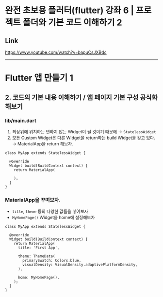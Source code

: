# 완전 초보용 플러터(flutter) 강좌 6 | 프로젝트 폴더와 기본 코드 이해하기 2


## Link
https://www.youtube.com/watch?v=bapuCsJXBdc


---


# Flutter 앱 만들기 1


## 2. 코드의 기본 내용 이해하기 / 앱 페이지 기본 구성 공식화 해보기

### lib/main.dart
  1. 최상위에 위치하는 변하지 않는 Widget이 될 것이기 때문에 → `StatelessWidget`
  1. 모든 Custom Widget은 다른 Widget을 return하는 build Widget을 갖고 있다. → MaterialApp을 return 해보자.

```
class MyApp extends StatelessWidget {

  @override
  Widget build(BuildContext context) {
    return MaterialApp(
    
    );
  }
}
```


### MaterialApp을 꾸며보자.
- `title`, `theme` 등의 다양한 값들을 넣어보자
- `MyHomePage()` Widget을 home에 설정해보자

```
class MyApp extends StatelessWidget {

  @override
  Widget build(BuildContext context) {
    return MaterialApp(
      title: 'First App',

      theme: ThemeData(
        primarySwatch: Colors.blue,
        visualDensity: VisualDensity.adaptivePlatformDensity,
      ),
      
      home: MyHomePage(),
    );
  }
}
